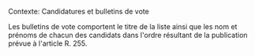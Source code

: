 Contexte: Candidatures et bulletins de vote

Les bulletins de vote comportent le titre de la liste ainsi que les nom et prénoms de chacun des candidats dans l'ordre résultant de la publication prévue à l'article R. 255.